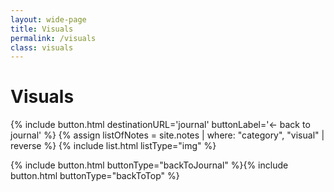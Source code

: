 ```yaml
---
layout: wide-page
title: Visuals
permalink: /visuals
class: visuals
---
```


# Visuals

{% include button.html destinationURL='journal' buttonLabel='&#8592; back to journal' %}
{% assign listOfNotes = site.notes | where: "category", "visual" | reverse %} 
{% include list.html listType="img" %}

<div class="bottom-nav">
{% include button.html buttonType="backToJournal" %}{% include button.html buttonType="backToTop" %}
</div>

<style>
    .bottom-nav {
        max-width:760px;
        margin: 0 auto;
    }
</style>